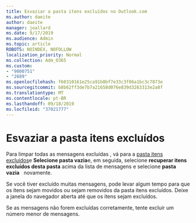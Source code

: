```yaml
---
title: Esvaziar a pasta itens excluídos no Outlook.com
ms.author: daeite
author: daeite
manager: joallard
ms.date: 9/17/2019
ms.audience: Admin
ms.topic: article
ROBOTS: NOINDEX, NOFOLLOW
localization_priority: Normal
ms.collection: Adm_O365
ms.custom:
- "9000751"
- "2689"
ms.openlocfilehash: f60310161e25ca91b8bf7e33c3f06a1bc3c7873e
ms.sourcegitcommit: b8b62ff3de7b7a21658d076e839d3263313e2a8f
ms.translationtype: MT
ms.contentlocale: pt-BR
ms.lasthandoff: 09/18/2019
ms.locfileid: "37021777"
---
```

# <a name="empty-the-deleted-items-folder"></a>Esvaziar a pasta itens excluídos

Para limpar todas as mensagens excluídas , vá para a [pasta itens excluídos](https://outlook.live.com/mail/deleteditems)e **Selecione pasta vazia**e, em seguida, selecione **recuperar itens excluídos desta pasta** acima da lista de mensagens e selecione **pasta vazia**   novamente.

Se você tiver excluído muitas mensagens, pode levar algum tempo para que os itens sejam movidos ou sejam removidos da pasta itens excluídos. Deixe a janela do navegador aberta até que os itens sejam excluídos.

Se as mensagens não forem excluídas corretamente, tente excluir um número menor de mensagens.
